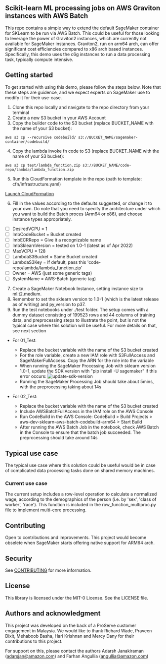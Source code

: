## Scikit-learn ML processing jobs on AWS Graviton instances with AWS Batch

This repo contains a simple way to extend the default SageMaker container for SKLearn to be run via AWS Batch. This could be useful for those looking to leverage the power of Graviton2 instances, which are currently not available for SageMaker instances. Graviton2, run on arm64 arch, can offer significant cost efficiencies compared to x86 arch based instances. Specifically, this demo uses the c6g instances to run a data processing task, typically compute intensive. 

## Getting started

To get started with using this demo, please follow the steps below. Note that these steps are guidence, and we expect experts on SageMaker use to modify it for their use-case.

1. Clone this repo locally and navigate to the repo directory from your terminal
2. Create a new S3 bucket in your AWS Account
3. Copy the builder code to the S3 bucket (replace BUCKET_NAME with the name of your S3 bucket):
```shell
aws s3 cp --recursive codebuild/ s3://BUCKET_NAME/sagemaker-container/codebuild/
```

4. Copy the lambda invoke fn code to S3 (replace BUCKET_NAME with the name of your S3 bucket):
```shell
aws s3 cp test/lambda_function.zip s3://BUCKET_NAME/code-repo/lambda/lambda_function.zip
```
5. Run this CloudFormation template in the repo (path to template: cfn/infrastructure.yaml)

[Launch CloudFormation](https://console.aws.amazon.com/cloudformation/home?region=ap-southeast-1#/stacks/new?stackName=codebuild-sklearn-aws-batch&templateURL=https://github.com/aws-samples/aws-sagemaker-to-batch-processing/blob/main/cfn/infrastructure.yaml)

6. Fill in the values according to the defaults suggested, or change it to your own. Do note that you need to specify the architecture under which you want to build the Batch proces (Arm64 or x86), and choose instance types appropriately.
- [ ] DesiredVCPU = 1
- [ ] ImbCodeBucket = Bucket created
- [ ] ImbECRRepo = Give it a recognizable name
- [ ] ImbSklearnVersion = tested on 1.0-1 (latest as of Apr 2022)
- [ ] MaxVCPU = 128
- [ ] LambdaS3Bucket = Same Bucket created
- [ ] LambdaS3Key = If default, pass this 'code-repo/lambda/lambda_function.zip'
- [ ] Owner = AWS (just some generic tags)
- [ ] SystemName = AWS-Batch (generic tag)

7. Create a SageMaker Notebook Instance, setting instance size to ml.t2.medium.
8. Remember to set the sklearn version to 1.0-1 (which is the latest release as of writing) and py_version to p37.
9. Run the test notebooks under ./test folder. The setup comes with a dummy dataset consisting of 199523 rows and 44 columns of training data, and preprocessing steps to illustrate the point, but is not the typical case where this solution will be useful. For more details on that, see next section
- For 01_Test:
    - Replace the bucket variable with the name of the S3 bucket created
    - For the role variable, create a new IAM role with S3FullAccess and SageMakerFullAccess. Copy the ARN for the role into the variable
    - When running the SageMaker Processing Job with sklearn version 1.0-1, update the SDK version with "pip install -U sagemaker" if this error occurs: ![update-sdk-version](./docs/screenshots/update-sdk-version.png)
    - Running the SageMaker Processing Job should take about 5mins, with the preprocessing taking about 14s

- For 02_Test:
    - Replace the bucket variable with the name of the S3 bucket created
    - Include AWSBatchFullAccess in the IAM role on the AWS Console
    - Run CodeBuild in the AWS Console: CodeBuild > Build Projects > aws-dev-sklearn-aws-batch-codebuild-arm64 > Start Build
    - After running the AWS Batch Job in the notebook, check AWS Batch in the Console to ensure that the batch job succeeded. The preprocessing should take around 14s


## Typical use case
The typical use case where this solution could be useful would be in case of complicated data processing tasks done on shared memory machines.

### Current use case
The current setup includes a row-level operation to calculate a normalized wage, according to the demographics of the person (i.e. by 'sex', 'class of worker', 'race'). This function is included in the row_function_multiproc.py file to implement multi-core processing.

## Contributing
Open to contributions and improvements. This project would become obselete when SageMaker starts offering native support for ARM64 arch.

## Security

See [CONTRIBUTING](CONTRIBUTING.md#security-issue-notifications) for more information.

## License

This library is licensed under the MIT-0 License. See the LICENSE file.

## Authors and acknowledgment

This project was developed on the back of a ProServe customer engagement in Malaysia. We would like to thank Richard Wade, Praveen Dixit, Mehaboob Basha, Hari Krishnan and Mercy Dany for their contributions to this project.

For support on this, please contact the authors Adarsh Janakiraman (adarsjan@amazon.com) and Farhan Angullia (angullia@amazon.com)